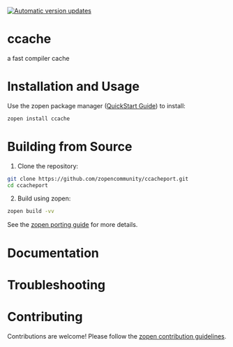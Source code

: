 [![Automatic version updates](https://github.com/zopencommunity/ccacheport/actions/workflows/bump.yml/badge.svg)](https://github.com/ZOSOpenTools/ccacheport/actions/workflows/bump.yml)

# ccache

a fast compiler cache

# Installation and Usage

Use the zopen package manager ([QuickStart Guide](https://zopen.community/#/Guides/QuickStart)) to install:
```bash
zopen install ccache
```

# Building from Source

1. Clone the repository:
```bash
git clone https://github.com/zopencommunity/ccacheport.git
cd ccacheport
```
2. Build using zopen:
```bash
zopen build -vv
```

See the [zopen porting guide](https://zopen.community/#/Guides/Porting) for more details.

# Documentation


# Troubleshooting

# Contributing
Contributions are welcome! Please follow the [zopen contribution guidelines](https://github.com/zopencommunity/meta/blob/main/CONTRIBUTING.md).
